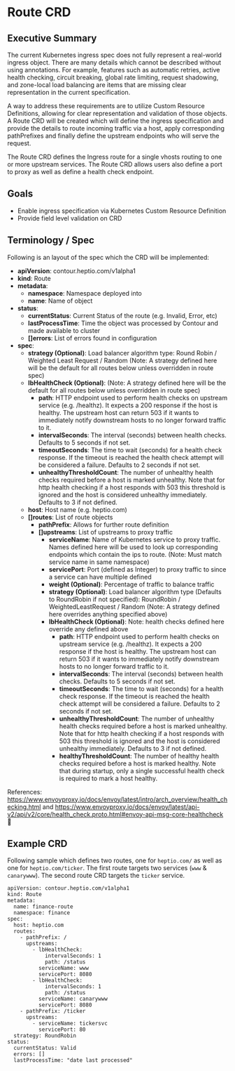 # Route CRD

## Executive Summary

The current Kubernetes ingress spec does not fully represent a real-world ingress object. There are many details which cannot be described without using annotations. For example, features such as automatic retries, active health checking, circuit breaking, global rate limiting, request shadowing, and zone-local load balancing are items that are missing clear representation in the current specification. 

A way to address these requirements are to utilize Custom Resource Definitions, allowing for clear representation and validation of those objects. A Route CRD will be created which will define the ingress specification and provide the details to route incoming traffic via a host, apply corresponding pathPrefixes and finally define the upstream endpoints who will serve the request. 

The Route CRD defines the Ingress route for a single vhosts routing to one or more upstream services. The Route CRD allows users also define a port to proxy as well as define a health check endpoint. 

## Goals

- Enable ingress specification via Kubernetes Custom Resource Definition
- Provide field level validation on CRD

## Terminology / Spec

Following is an layout of the spec which the CRD will be implemented:

- **apiVersion**: contour.heptio.com/v1alpha1
- **kind**: Route
- **metadata**:
  - **namespace**: Namespace deployed into
  - **name**: Name of object
- **status**: 
  - **currentStatus**: Current Status of the route (e.g. Invalid, Error, etc)
  - **lastProcessTime**: Time the object was processed by Contour and made available to cluster
  - **[]errors**: List of errors found in configuration
- **spec**:
  - **strategy (Optional)**: Load balancer algorithm type: Round Robin / Weighted Least Request / Random (Note: A strategy defined here will be the default for all routes below unless overridden in route spec)
  - **lbHealthCheck (Optional)**: (Note: A strategy defined here will be the default for all routes below unless overridden in route spec)
    - **path**: HTTP endpoint used to perform health checks on upstream service (e.g. /healthz). It expects a 200 response if the host is healthy. The upstream host can return 503 if it wants to immediately notify downstream hosts to no longer forward traffic to it.
    - **intervalSeconds**: The interval (seconds) between health checks. Defaults to 5 seconds if not set.
    - **timeoutSeconds**: The time to wait (seconds) for a health check response. If the timeout is reached the health check attempt will be considered a failure. Defaults to 2 seconds if not set.
    - **unhealthyThresholdCount**: The number of unhealthy health checks required before a host is marked unhealthy. Note that for http health checking if a host responds with 503 this threshold is ignored and the host is considered unhealthy immediately. Defaults to 3 if not defined.
  - **host**: Host name (e.g. heptio.com)
  - **[]routes**: List of route objects
    - **pathPrefix**: Allows for further route definition
    - **[]upstreams**: List of upstreams to proxy traffic
      - **serviceName**: Name of Kubernetes service to proxy traffic. Names defined here will be used to look up corresponding endpoints which contain the ips to route. (Note: Must match service name in same namespace)
      - **servicePort**: Port (defined as Integer) to proxy traffic to since a service can have multiple defined
      - **weight (Optional)**: Percentage of traffic to balance traffic
      - **strategy (Optional)**: Load balancer algorithm type (Defaults to RoundRobin if not specified): RoundRobin / WeightedLeastRequest / Random (Note: A strategy defined here overrides anything specified above)
      - **lbHealthCheck (Optional)**: Note: health checks defined here override any defined above
        - **path**: HTTP endpoint used to perform health checks on upstream service (e.g. /healthz). It expects a 200 response if the host is healthy. The upstream host can return 503 if it wants to immediately notify downstream hosts to no longer forward traffic to it.
        - **intervalSeconds**: The interval (seconds) between health checks. Defaults to 5 seconds if not set.
        - **timeoutSeconds**: The time to wait (seconds) for a health check response. If the timeout is reached the health check attempt will be considered a failure. Defaults to 2 seconds if not set.
        - **unhealthyThresholdCount**: The number of unhealthy health checks required before a host is marked unhealthy. Note that for http health checking if a host responds with 503 this threshold is ignored and the host is considered unhealthy immediately. Defaults to 3 if not defined.
        - **healthyThresholdCount**: The number of healthy health checks required before a host is marked healthy. Note that during startup, only a single successful health check is required to mark a host healthy.

References: https://www.envoyproxy.io/docs/envoy/latest/intro/arch_overview/health_checking.html  and https://www.envoyproxy.io/docs/envoy/latest/api-v2/api/v2/core/health_check.proto.html#envoy-api-msg-core-healthcheck 

## Example CRD

Following sample which defines two routes, one for `heptio.com/` as well as one for `heptio.com/ticker`. The first route targets two services (`www` & `canarywww`). The second route CRD targets the `ticker` service.

```
apiVersion: contour.heptio.com/v1alpha1
kind: Route
metadata: 
  name: finance-route
  namespace: finance
spec: 
  host: heptio.com
  routes: 
    - pathPrefix: /
      upstreams: 
        - lbHealthCheck: 
            intervalSeconds: 1
            path: /status
          serviceName: www
          servicePort: 8080
        - lbHealthCheck: 
            intervalSeconds: 1
            path: /status
          serviceName: canarywww
          servicePort: 8080
    - pathPrefix: /ticker
      upstreams: 
        - serviceName: tickersvc
          servicePort: 80
  strategy: RoundRobin
status: 
  currentStatus: Valid
  errors: []
  lastProcessTime: "date last processed"
```

